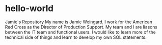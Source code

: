 # hello-world
Jamie's Repository
My name is Jamie Weingard, I work for the American Red Cross as the Director of Production Support.  My team and I are liasons between the IT team and functional users.  I would like to learn more of the technical side of things and learn to develop my own SQL statements.  
